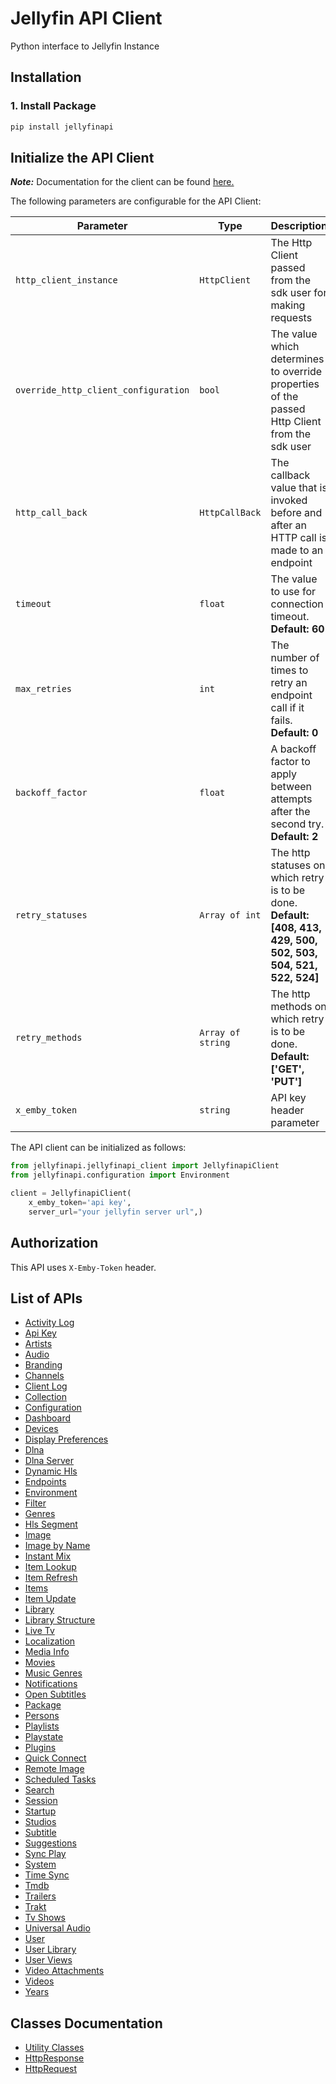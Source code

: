 
# Jellyfin API Client

Python interface to Jellyfin Instance

## Installation

### 1. Install Package
```bash
pip install jellyfinapi
```

## Initialize the API Client

**_Note:_** Documentation for the client can be found [here.](doc/client.md)

The following parameters are configurable for the API Client:

| Parameter | Type | Description |
|  --- | --- | --- |
| `http_client_instance` | `HttpClient` | The Http Client passed from the sdk user for making requests |
| `override_http_client_configuration` | `bool` | The value which determines to override properties of the passed Http Client from the sdk user |
| `http_call_back` | `HttpCallBack` | The callback value that is invoked before and after an HTTP call is made to an endpoint |
| `timeout` | `float` | The value to use for connection timeout. <br> **Default: 60** |
| `max_retries` | `int` | The number of times to retry an endpoint call if it fails. <br> **Default: 0** |
| `backoff_factor` | `float` | A backoff factor to apply between attempts after the second try. <br> **Default: 2** |
| `retry_statuses` | `Array of int` | The http statuses on which retry is to be done. <br> **Default: [408, 413, 429, 500, 502, 503, 504, 521, 522, 524]** |
| `retry_methods` | `Array of string` | The http methods on which retry is to be done. <br> **Default: ['GET', 'PUT']** |
| `x_emby_token` | `string` | API key header parameter |

The API client can be initialized as follows:

```python
from jellyfinapi.jellyfinapi_client import JellyfinapiClient
from jellyfinapi.configuration import Environment

client = JellyfinapiClient(
    x_emby_token='api key',
    server_url="your jellyfin server url",)
```

## Authorization

This API uses `X-Emby-Token` header.

## List of APIs

* [Activity Log](doc/controllers/activity-log.md)
* [Api Key](doc/controllers/api-key.md)
* [Artists](doc/controllers/artists.md)
* [Audio](doc/controllers/audio.md)
* [Branding](doc/controllers/branding.md)
* [Channels](doc/controllers/channels.md)
* [Client Log](doc/controllers/client-log.md)
* [Collection](doc/controllers/collection.md)
* [Configuration](doc/controllers/configuration.md)
* [Dashboard](doc/controllers/dashboard.md)
* [Devices](doc/controllers/devices.md)
* [Display Preferences](doc/controllers/display-preferences.md)
* [Dlna](doc/controllers/dlna.md)
* [Dlna Server](doc/controllers/dlna-server.md)
* [Dynamic Hls](doc/controllers/dynamic-hls.md)
* [Endpoints](doc/controllers/endpoints.md)
* [Environment](doc/controllers/environment.md)
* [Filter](doc/controllers/filter.md)
* [Genres](doc/controllers/genres.md)
* [Hls Segment](doc/controllers/hls-segment.md)
* [Image](doc/controllers/image.md)
* [Image by Name](doc/controllers/image-by-name.md)
* [Instant Mix](doc/controllers/instant-mix.md)
* [Item Lookup](doc/controllers/item-lookup.md)
* [Item Refresh](doc/controllers/item-refresh.md)
* [Items](doc/controllers/items.md)
* [Item Update](doc/controllers/item-update.md)
* [Library](doc/controllers/library.md)
* [Library Structure](doc/controllers/library-structure.md)
* [Live Tv](doc/controllers/live-tv.md)
* [Localization](doc/controllers/localization.md)
* [Media Info](doc/controllers/media-info.md)
* [Movies](doc/controllers/movies.md)
* [Music Genres](doc/controllers/music-genres.md)
* [Notifications](doc/controllers/notifications.md)
* [Open Subtitles](doc/controllers/open-subtitles.md)
* [Package](doc/controllers/package.md)
* [Persons](doc/controllers/persons.md)
* [Playlists](doc/controllers/playlists.md)
* [Playstate](doc/controllers/playstate.md)
* [Plugins](doc/controllers/plugins.md)
* [Quick Connect](doc/controllers/quick-connect.md)
* [Remote Image](doc/controllers/remote-image.md)
* [Scheduled Tasks](doc/controllers/scheduled-tasks.md)
* [Search](doc/controllers/search.md)
* [Session](doc/controllers/session.md)
* [Startup](doc/controllers/startup.md)
* [Studios](doc/controllers/studios.md)
* [Subtitle](doc/controllers/subtitle.md)
* [Suggestions](doc/controllers/suggestions.md)
* [Sync Play](doc/controllers/sync-play.md)
* [System](doc/controllers/system.md)
* [Time Sync](doc/controllers/time-sync.md)
* [Tmdb](doc/controllers/tmdb.md)
* [Trailers](doc/controllers/trailers.md)
* [Trakt](doc/controllers/trakt.md)
* [Tv Shows](doc/controllers/tv-shows.md)
* [Universal Audio](doc/controllers/universal-audio.md)
* [User](doc/controllers/user.md)
* [User Library](doc/controllers/user-library.md)
* [User Views](doc/controllers/user-views.md)
* [Video Attachments](doc/controllers/video-attachments.md)
* [Videos](doc/controllers/videos.md)
* [Years](doc/controllers/years.md)

## Classes Documentation

* [Utility Classes](doc/utility-classes.md)
* [HttpResponse](doc/http-response.md)
* [HttpRequest](doc/http-request.md)

